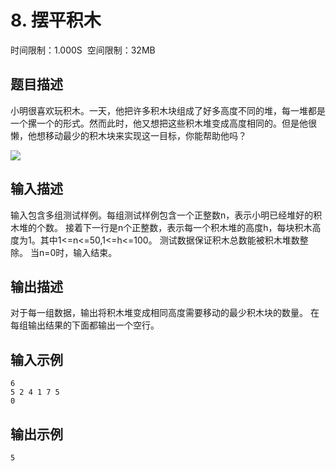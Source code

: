 # 8\. 摆平积木

时间限制：1.000S  空间限制：32MB

## 题目描述

小明很喜欢玩积木。一天，他把许多积木块组成了好多高度不同的堆，每一堆都是一个摞一个的形式。然而此时，他又想把这些积木堆变成高度相同的。但是他很懒，他想移动最少的积木块来实现这一目标，你能帮助他吗？

![](:/7166eb639bb448e3ae456b7f382a9454)

## 输入描述

输入包含多组测试样例。每组测试样例包含一个正整数n，表示小明已经堆好的积木堆的个数。
接着下一行是n个正整数，表示每一个积木堆的高度h，每块积木高度为1。其中1<=n<=50,1<=h<=100。
测试数据保证积木总数能被积木堆数整除。
当n=0时，输入结束。

## 输出描述

对于每一组数据，输出将积木堆变成相同高度需要移动的最少积木块的数量。
在每组输出结果的下面都输出一个空行。

## 输入示例

```
6
5 2 4 1 7 5
0
```

## 输出示例

```
5
```
